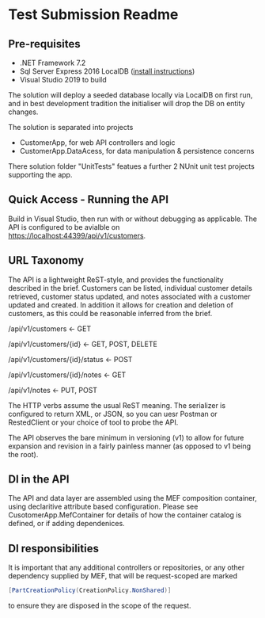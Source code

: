 # Test Submission Readme

## Pre-requisites
- .NET Framework 7.2
- Sql Server Express 2016 LocalDB ([install instructions](https://docs.microsoft.com/en-us/sql/database-engine/configure-windows/sql-server-express-localdb?view=sql-server-2017#install-localdb))
- Visual Studio 2019 to build

The solution will deploy a seeded database locally via LocalDB on first run, and in best development tradition the initialiser will drop the DB on entity changes.

The solution is separated into projects
- CustomerApp, for web API controllers and logic
- CustomerApp.DataAcess, for data manipulation & persistence concerns

There solution folder "UnitTests" featues a further 2 NUnit unit test projects supporting the app.

## Quick Access - Running the API
Build in Visual Studio, then run with or without debugging as applicable. The API is configured to be avialble on [https://localhost:44399/api/v1/customers](https://localhost:44399/api/v1/customers).

## URL Taxonomy
The API is a lightweight ReST-style, and provides the functionality described in the brief. Customers can be listed, individual customer details retrieved, customer status updated, and notes associated with a customer updated and created. In addition it allows for creation and deletion of customers, as this could be reasonable inferred from the brief.

/api/v1/customers <- GET

/api/v1/customers/{id} <- GET, POST, DELETE

/api/v1/customers/{id}/status <- POST

/api/v1/customers/{id}/notes <- GET

/api/v1/notes <- PUT, POST

The HTTP verbs assume the usual ReST meaning. The serializer is configured to return XML, or JSON, so you can uesr Postman or RestedClient or your choice of tool to probe the API.

The API observes the bare minimum in versioning (v1) to allow for future expansion and revision in a fairly painless manner (as opposed to v1 being the root).

## DI in the API
The API and data layer are assembled using the MEF composition container, using declaritive attribute based configuration. Please see CusotomerApp.MefContainer for details of how the container catalog is defined, or if adding dependenices.

## DI responsibilities
It is important that any additional controllers or repositories, or any other dependency supplied by MEF, that will be request-scoped are marked

```c#
[PartCreationPolicy(CreationPolicy.NonShared)]
```
to ensure they are disposed in the scope of the request.